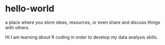 # hello-world
a place where you store ideas, resources, or even share and discuss things with others.

Hi I am learning about R coding in order to develop my data analysis skills.
